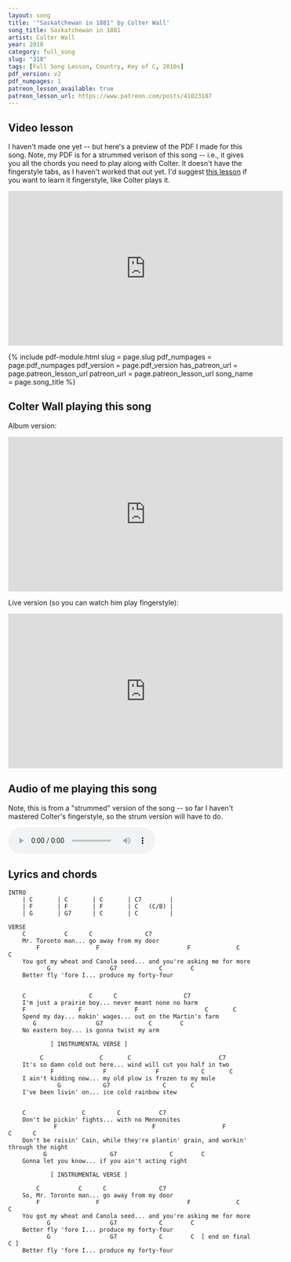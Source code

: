 ```yaml
---
layout: song
title: '"Saskatchewan in 1881" by Colter Wall'
song_title: Saskatchewan in 1881
artist: Colter Wall
year: 2018
category: full_song
slug: "318"
tags: [Full Song Lesson, Country, Key of C, 2010s]
pdf_version: v2
pdf_numpages: 1
patreon_lesson_available: true
patreon_lesson_url: https://www.patreon.com/posts/41023187
---
```


<!-- patreon_lesson_available: true
patreon_lesson_url: https://www.patreon.com/posts/40474671 -->

<!-- https://youtu.be/SyahJJ332uk -->

## Video lesson

I haven't made one yet -- but here's a preview of the PDF I made for this song. Note, my PDF is for a strummed verison of this song -- i.e., it gives you all the chords you need to play along with Colter. It doesn't have the fingerstyle tabs, as I haven't worked that out yet. I'd suggest [this lesson](http://www.banthamlegend.com/Saskatchewan-in-1881/) if you want to learn it fingerstyle, like Colter plays it.

<iframe width="560" height="315" src="https://www.youtube.com/embed/6BBD4pNVNcA" frameborder="0" allow="accelerometer; autoplay; encrypted-media; gyroscope; picture-in-picture" allowfullscreen></iframe>

{% include pdf-module.html
     slug = page.slug
     pdf_numpages = page.pdf_numpages
     pdf_version = page.pdf_version
     has_patreon_url = page.patreon_lesson_url
     patreon_url = page.patreon_lesson_url
     song_name = page.song_title %}

## Colter Wall playing this song

Album version:

<iframe width="560" height="315" src="https://www.youtube.com/embed/E-GLE_zo2MY" frameborder="0" allow="accelerometer; autoplay; encrypted-media; gyroscope; picture-in-picture" allowfullscreen></iframe>

Live version (so you can watch him play fingerstyle):

<iframe width="560" height="315" src="https://www.youtube.com/embed/VrIUdXrRZuY" frameborder="0" allow="accelerometer; autoplay; encrypted-media; gyroscope; picture-in-picture" allowfullscreen></iframe>

## Audio of me playing this song

Note, this is from a "strummed" version of the song -- so far I haven't mastered Colter's fingerstyle, so the strum version will have to do.

<audio controls>
  <source src="/audio/323_saskatchewan_playthrough.mp3" type="audio/mpeg">
Your browser does not support the audio element.
</audio>

## Lyrics and chords

    INTRO
        | C       | C       | C       | C7        |
        | F       | F       | F       | C   (C/B) |
        | G       | G7      | C       | C         |

    VERSE
        C           C      C               C7
        Mr. Toronto man... go away from my door
            F                F                         F             C       C
        You got my wheat and Canola seed... and you're asking me for more
               G                 G7            C        C
        Better fly 'fore I... produce my forty-four


        C                  C      C                   C7
        I'm just a prairie boy... never meant none no harm
        F               F               F                   C       C
        Spend my day... makin' wages... out on the Martin's farm
           G                 G7             C        C
        No eastern boy... is gonna twist my arm

                [ INSTRUMENTAL VERSE ]    

             C                C       C                         C7
        It's so damn cold out here... wind will cut you half in two
                F              F              F            C       C
        I ain't kidding now... my old plow is frozen to my mule
                  G            G7               C       C
        I've been livin' on... ice cold rainbow stew


        C                C         C           C7
        Don't be pickin' fights... with no Mennonites
                 F                           F                   F                   C      C
        Don't be raisin' Cain, while they're plantin' grain, and workin' through the night
              G                  G7               C        C
        Gonna let you know... if you ain't acting right

                [ INSTRUMENTAL VERSE ]  

            C           C      C               C7
        So, Mr. Toronto man... go away from my door
            F                F                         F             C      C
        You got my wheat and Canola seed... and you're asking me for more
               G                 G7            C        C
        Better fly 'fore I... produce my forty-four
               G                 G7            C        C  [ end on final C ]
        Better fly 'fore I... produce my forty-four
